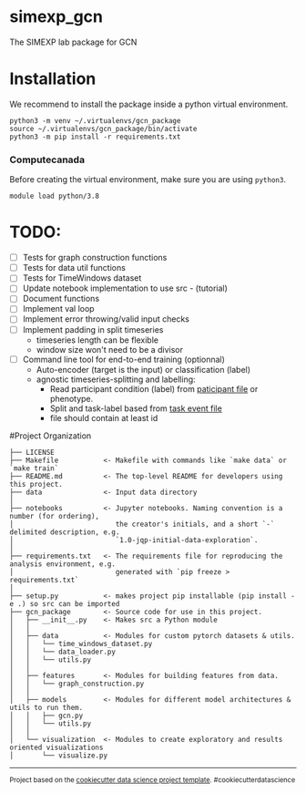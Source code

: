 simexp_gcn
==============================

The SIMEXP lab package for GCN

# Installation

We recommend to install the package inside a python virtual environment.

```
python3 -m venv ~/.virtualenvs/gcn_package
source ~/.virtualenvs/gcn_package/bin/activate
python3 -m pip install -r requirements.txt
```

### Computecanada

Before creating the virtual environment, make sure you are using `python3`.

```
module load python/3.8
```

# TODO:
 - [ ] Tests for graph construction functions
 - [ ] Tests for data util functions
 - [ ] Tests for TimeWindows dataset
 - [ ] Update notebook implementation to use src - (tutorial)
 - [ ] Document functions
 - [ ] Implement val loop
 - [ ] Implement error throwing/valid input checks
 - [ ] Implement padding in split timeseries
     - timeseries length can be flexible
     - window size won't need to be a divisor
 - [ ] Command line tool for end-to-end training (optionnal)
     - Auto-encoder (target is the input) or classification (label)
     - agnostic timeseries-splitting and labelling:
         - Read participant condition (label) from [paticipant file](https://bids-specification.readthedocs.io/en/stable/03-modality-agnostic-files.html#participants-file) or phenotype.
         - Split and task-label based from [task event file](https://bids-specification.readthedocs.io/en/stable/04-modality-specific-files/05-task-events.html#task-events)
         - file should contain at least id
 
#Project Organization

    ├── LICENSE
    ├── Makefile           <- Makefile with commands like `make data` or `make train`
    ├── README.md          <- The top-level README for developers using this project.
    ├── data               <- Input data directory
    │
    ├── notebooks          <- Jupyter notebooks. Naming convention is a number (for ordering),
    │                         the creator's initials, and a short `-` delimited description, e.g.
    │                         `1.0-jqp-initial-data-exploration`.
    │
    ├── requirements.txt   <- The requirements file for reproducing the analysis environment, e.g.
    │                         generated with `pip freeze > requirements.txt`
    │
    ├── setup.py           <- makes project pip installable (pip install -e .) so src can be imported
    ├── gcn_package        <- Source code for use in this project.
    │   ├── __init__.py    <- Makes src a Python module
    │   │
    │   ├── data           <- Modules for custom pytorch datasets & utils.
    │   │   └── time_windows_dataset.py
    │   │   └── data_loader.py
    │   │   └── utils.py
    │   │
    │   ├── features       <- Modules for building features from data.
    │   │   └── graph_construction.py
    │   │
    │   ├── models         <- Modules for different model architectures & utils to run them.
    │   │   ├── gcn.py
    │   │   └── utils.py
    │   │
    │   └── visualization  <- Modules to create exploratory and results oriented visualizations
    │       └── visualize.py

--------

<p><small>Project based on the <a target="_blank" href="https://drivendata.github.io/cookiecutter-data-science/">cookiecutter data science project template</a>. #cookiecutterdatascience</small></p>
